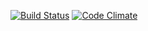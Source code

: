 [![Build Status](https://travis-ci.org/ismoaulaskari/wadror.png)](https://travis-ci.org/ismoaulaskari/ratebeer-public)
[![Code Climate](https://codeclimate.com/github/ismoaulaskari/wadror.png)](https://codeclimate.com/github/ismoaulaskari/wadror)
